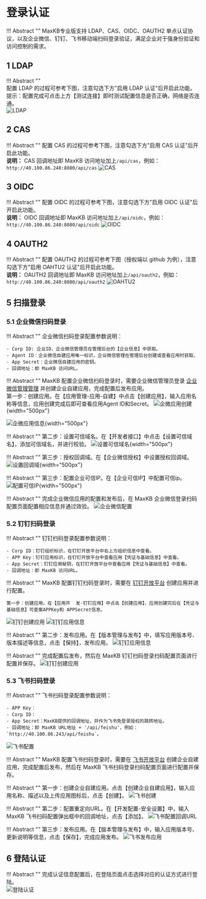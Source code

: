# 登录认证
!!! Abstract "" 
    MaxKB专业版支持 LDAP、CAS、OIDC、OAUTH2 单点认证协议，以及企业微信、钉钉、飞书移动端扫码登录验证，满足企业对于强身份验证和访问控制的需求。

## 1 LDAP

!!! Abstract ""  
    配置 LDAP 的过程可参考下图，注意勾选下方"启用 LDAP 认证"后开启此功能。     
    提示：配置完成可点击上方【测试连接】即时测试配置信息是否正确，网络是否连通。      
![LDAP](../../img/system/LDAP.png)


## 2 CAS

!!! Abstract ""
    配置 CAS 的过程可参考下图，注意勾选下方"启用 CAS 认证"后开启此功能。    
    **说明：** CAS 回调地址即 MaxKB 访问地址加上`/api/cas`，例如：`http://40.100.86.240:8080/api/cas`
![CAS](../../img/system/CAS.png)


## 3 OIDC

!!! Abstract ""
    配置 OIDC 的过程可参考下图，注意勾选下方"启用 OIDC 认证"后开启此功能。   
    **说明：** OIDC 回调地址即 MaxKB 访问地址加上`/api/oidc`，例如：`http://40.100.86.240:8080/api/oidc`
![OIDC](../../img/system/OIDC.png)

## 4 OAUTH2

!!! Abstract ""
    配置 OAUTH2 的过程可参考下图（授权端以 github 为例），注意勾选下方"启用 OAHTU2 认证"后开启此功能。   
    **说明：** OAUTH2 回调地址即 MaxKB 访问地址加上`/api/oauth2`，例如：`http://40.100.86.240:8080/api/oauth2`
![OAHTU2](../../img/system/oauth2.png)

## 5 扫描登录

### 5.1 企业微信扫码登录

!!! Abstract ""
    企业微信扫码登录配置参数说明：
    
    - Corp ID: 企业ID，企业微信管理员在管理后台的【企业信息】中获取。
    - Agent ID：企业微信自建应用唯一标识，企业微信管理在管理后台创建或查看应用时获取。
    - App Secret：企业微信自建应用的密钥。   
    - 回调地址：即 MaxKB 访问URL。

!!! Abstract ""
    MaxKB 配置企业微信扫码登录时，需要企业微信管理员登录 [企业微信管理管理](https://work.weixin.qq.com/wework_admin/frame) 并创建企业自建应用，完成配置后发布应用。    
    第一步：创建应用。在【应用管理-应用-自建】中点击【创建应用】，输入应用名称等信息，应用创建完成后即可查看应用Agent ID和Secret。
![企微应用创建](../../img/system/qiwei_create_app.png){width="500px"}

![企微应用信息](../../img/system/qiwei_appinfo.png){width="500px"}

!!! Abstract ""
    第二步：设置可信域名。在【开发者接口】中点击【设置可信域名】，添加可信域名，并进行校验。
![设置可信域名](../../img/system/qiwei_yuming.png){width="500px"}

!!! Abstract ""
    第三步：授权回调域。在【企业微信授权】中设置授权回调域。
![设置回调域](../../img/system/qiwei_callback.png){width="500px"}

!!! Abstract ""
    第三步：配置企业可信IP。在【企业可信IP】中配置可信ip。
![配置可信IP](../../img/system/qiwei_ip.png){width="500px"}

!!! Abstract ""
    完成企业微信应用的配置和发布后，在 MaxKB 企业微信登录扫码配置页面配置相应信息并通过效验。
![企业微信配置](../../img/system/qiwei_setting.png)

### 5.2 钉钉扫码登录

!!! Abstract ""
    钉钉扫码登录配置参数说明：

    - Corp ID：钉钉组织标识，在钉钉开放平台中右上方组织信息中查看。
    - APP Key：钉钉应用标识，在钉钉开放平台中查看应用【凭证与基础信息】中查看。
    - App Secret：钉钉应用秘钥，在钉钉开放平台中查看应用【凭证与基础信息】中查看。
    - 回调地址：即 MaxKB 访问URL。

!!! Abstract ""
    MaxKB 配置钉钉扫码登录时，需要在 [钉钉开放平台](https://open-dev.dingtalk.com/) 创建应用并进行配置。

    第一步：创建应用。在【应用开  发-钉钉应用】中点击【创建应用】，应用创建完后在【凭证与基础信息】可查案APPKey和 APPSecret信息。
![钉钉创建应用](../../img/system/dingding_app_create.png)
![钉钉应用信息](../../img/system/dingding_app_info.png)

!!! Abstract ""
    第二步：发布应用。在【版本管理与发布】中，填写应用版本号、版本描述等信息，点击【保持】，发布应用。
![钉钉应用信息](../../img/system/dingding_app_release.png)

!!! Abstract ""
    完成配置后发布，然后在 MaxKB 钉钉扫码登录扫码配置页面进行配置并保存。
![钉钉创建应用](../../img/system/dingding_setting.png)

### 5.3 飞书扫码登录

!!! Abstract ""
    飞书扫码登录配置参数说明：

    - APP Key：
    - Corp ID：
    - App Secret：MaxKB提供的回调地址，并作为飞书免登录授权的跳转地址。
    - 回调地址：即 MaxKB URL地址 + '/api/feishu'，例如：`http://40.100.86.243/api/feishu`。

![飞书配置](../../img/system/feishu_setting.png)

!!! Abstract ""
    MaxKB 配置飞书扫码登录时，需要在 [飞书开放平台](https://open.feishu.cn/) 创建企业自建应用，完成配置后发布，然后在 MaxKB 飞书扫码登录扫码配置页面进行配置并保存。

!!! Abstract ""
    第一步：创建企业自建应用。点击【创建企业自建应用】，输入应用名称、描述以及上传应用图标后，点击【创建】。
![飞书创建](../../img/system/feishu_create_app.png)

!!! Abstract ""
    第二步：配置重定向URL。在【开发配置-安全设置】中，输入MaxKB 飞书扫码配置弹出框中的回调地址，点击【添加】。
![飞书配置回调URL](../../img/system/feishu_url.png)

!!! Abstract ""
    第三步：发布应用。在【版本管理与发布】中，输入应用版本号、更新说明等信息，点击【保存】，完成应用发布。
![飞书发布应用](../../img/system/feishu_app_release.png)

## 6 登陆认证

!!! Abstract ""
    完成认证信息配置后，在登陆页面点击选择对应的认证方式进行登陆。         
![登陆认证](../../img/system/auth_login.png)
